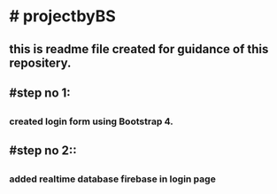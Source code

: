 <h1># projectbyBS</h1>
<h2>this is readme file created for guidance of this repositery.</h2>
<h2>#step no 1:<h2/>
  <h3>created login form using Bootstrap 4.</h3>
<h2>#step no 2::<h2/>
  <h3>added realtime database firebase in login page</h3>
